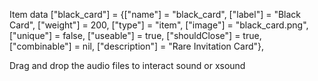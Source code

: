 Item data
	["black_card"] 					 = {["name"] = "black_card",		  	  		["label"] = "Black Card", 				["weight"] = 200, 		["type"] = "item", 		["image"] = "black_card.png", 			["unique"] = false, 	["useable"] = true, 	["shouldClose"] = true,	   ["combinable"] = nil,   ["description"] = "Rare Invitation Card"},

Drag and drop the audio files to interact sound or xsound